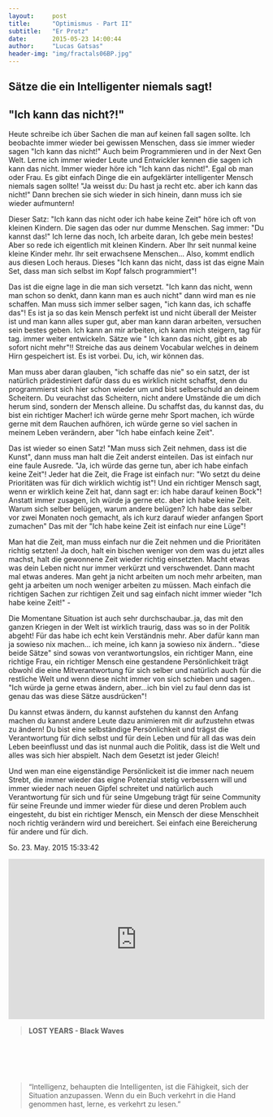 ```yaml
---
layout:     post
title:      "Optimismus - Part II"
subtitle:   "Er Protz"
date:       2015-05-23 14:00:44
author:     "Lucas Gatsas"
header-img: "img/fractals06BP.jpg"
---
```

<h2 class="section-heading">Sätze die ein Intelligenter niemals sagt!</h2>
<h2 class="section-heading">"Ich kann das nicht?!"</h2>

Heute schreibe ich über Sachen die man auf keinen fall sagen sollte. Ich beobachte immer wieder bei gewissen Menschen, dass sie immer wieder sagen "Ich kann das nicht!" Auch beim Programmieren und in der Next Gen Welt. Lerne ich immer wieder Leute und Entwickler kennen die sagen ich kann das nicht. Immer wieder höre ich "Ich kann das nicht!". Egal ob man oder Frau. Es gibt einfach Dinge die ein aufgeklärter intelligenter Mensch niemals sagen sollte! "Ja weisst du: Du hast ja recht etc. aber ich kann das nicht!" Dann brechen sie sich wieder in sich hinein, dann muss ich sie wieder aufmuntern! 


Dieser Satz: "Ich kann das nicht oder ich habe keine Zeit" höre ich oft von kleinen Kindern. Die sagen das oder nur dumme Menschen. Sag immer: "Du kannst das!" Ich lerne das noch, Ich arbeite daran, Ich gebe mein bestes! Aber so rede ich eigentlich mit kleinen Kindern. Aber Ihr seit nunmal keine kleine Kinder mehr. Ihr seit erwachsene Menschen... Also, kommt endlich aus diesen Loch heraus. Dieses "Ich kann das nicht, dass ist das eigne Main Set, dass man sich selbst im Kopf falsch programmiert"! 

Das ist die eigne lage in die man sich versetzt. "Ich kann das nicht, wenn man schon so denkt, dann kann man es auch nicht" dann wird man es nie schaffen. Man muss sich immer selber sagen, "ich kann das, ich schaffe das"! Es ist ja so das kein Mensch perfekt ist und nicht überall der Meister ist und man kann alles super gut, aber man kann daran arbeiten, versuchen sein bestes geben. Ich kann an mir arbeiten, ich kann mich steigern, tag für tag. immer weiter entwickeln. Sätze wie " Ich kann das nicht, gibt es ab sofort nicht mehr"!! Streiche das aus deinem Vocabular welches in deinem Hirn gespeichert ist. Es ist vorbei. Du, ich, wir können das. 

Man muss aber daran glauben, "ich schaffe das nie" so ein satzt, der ist natürlich prädestiniert dafür dass du es wirklich nicht schaffst, denn du programmierst sich hier schon wieder um und bist selberschuld an deinem Scheitern. Du veurachst das Scheitern, nicht andere Umstände die um dich herum sind, sondern der Mensch alleine. Du schaffst das, du kannst das, du bist ein richtiger Macher! ich würde gerne mehr Sport machen, ich würde gerne mit dem Rauchen aufhören, ich würde gerne so viel sachen in meinem Leben verändern, aber "Ich habe einfach keine Zeit". 


Das ist wieder so einen Satz! "Man muss sich Zeit nehmen, dass ist die Kunst", dann muss man halt die Zeit anderst einteilen. Das ist einfach nur eine faule Ausrede. "Ja, ich würde das gerne tun, aber ich habe einfach keine Zeit"! Jeder hat die Zeit, die Frage ist einfach nur: "Wo setzt du deine Prioritäten was für dich wirklich wichtig ist"! Und ein richtiger Mensch sagt, wenn er wirklich keine Zeit hat, dann sagt er: ich habe darauf keinen Bock"! Anstatt immer zusagen, ich würde ja gerne etc. aber ich habe keine Zeit. Warum sich selber belügen, warum andere belügen? Ich habe das selber vor zwei Monaten noch gemacht, als ich kurz darauf wieder anfangen Sport zumachen" Das mit der "Ich habe keine Zeit ist einfach nur eine Lüge"! 


Man hat die Zeit, man muss einfach nur die Zeit nehmen und die Prioritäten richtig setzten! Ja doch, halt ein bischen weniger von dem was du jetzt alles machst, halt die gewonnene Zeit wieder richtig einsetzten. Macht etwas was dein Leben nicht nur immer verkürzt und verschwendet. Dann macht mal etwas anderes. Man geht ja nicht arbeiten um noch mehr arbeiten, man geht ja arbeiten um noch weniger arbeiten zu müssen. Mach einfach die richtigen Sachen zur richtigen Zeit und sag einfach nicht immer wieder "Ich habe keine Zeit!" - 


Die Momentane Situation ist auch sehr durchschaubar..ja, das mit den ganzen Kriegen in der Welt ist wirklich traurig, dass was so in der Politik abgeht! Für das habe ich echt kein Verständnis mehr. Aber dafür kann man ja sowieso nix machen... ich meine, ich kann ja sowieso nix ändern.. "diese beide Sätze" sind sowas von verantwortungslos, ein richtiger Mann, eine richtige Frau, ein richtiger Mensch eine gestandene Persönlichkeit trägt obwohl die eine Mitverantwortung für sich selber und natürlich auch für die restliche Welt und wenn diese nicht immer von sich schieben und sagen.. "Ich würde ja gerne etwas ändern, aber...ich bin viel zu faul denn das ist genau das was diese Sätze ausdrücken"! 


Du kannst etwas ändern, du kannst aufstehen du kannst den Anfang machen du kannst andere Leute dazu animieren mit dir aufzustehn etwas zu ändern! Du bist eine selbständige Persönlichkeit und trägst die Verantwortung für dich selbst und für dein Leben und für all das was dein Leben beeinflusst und das ist nunmal auch die Politik, dass ist die Welt und alles was sich hier abspielt. Nach dem Gesetzt ist jeder Gleich! 


Und wen man eine eigenständige Persönlickeit ist die immer nach neuem Strebt, die immer wieder das eigne Potenzial stetig verbessern will und immer wieder nach neuen Gipfel schreitet und natürlich auch Verantwortung für sich und für seine Umgebung trägt für seine Community für seine Freunde und immer wieder für diese und deren Problem auch eingesteht, du bist ein richtiger Mensch, ein Mensch der diese Menschheit noch richtig verändern wird und bereichert. Sei einfach eine Bereicherung für andere und für dich. 


So. 23. May. 2015 15:33:42



<iframe width="100%" height="315" src="https://www.youtube.com/embed/Gi9tJ8QoBus" frameborder="0" allowfullscreen></iframe>

<blockquote><strong>LOST YEARS - Black Waves</strong></blockquote>

<br><br>

<!--
<div class="row">
        <div class="col-md-4"></div>
        <div class="col-lg-4 col-sm-12 text-center"><img class="img-circle img-responsive img-center" src="{{ site.baseurl }}/img/uccnFS0T-1.jpg" alt="Lucas Gatsas - Sebastian Senf">  <h3>Sebastian Senf aka. Mustardamus<br>
                    <small> Full Stack Web Developer @ Akrasia - Germany</small><br>
                    <small><a href="http://akrasia.me/#/about" class="text-center">www.akrasia.me</a></small>

                </h3></div>
        <div class="col-md-4"></div>
      </div>
-->

<br>
<blockquote>
“Intelligenz, behaupten die Intelligenten, ist die Fähigkeit, sich der Situation anzupassen. Wenn du ein Buch verkehrt in die Hand genommen hast, lerne, es verkehrt zu lesen.” 
</blockquote>

